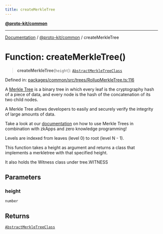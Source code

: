 ```yaml
---
title: createMerkleTree
---
```


[**@proto-kit/common**](../README.md)

***

[Documentation](../../../README.md) / [@proto-kit/common](../README.md) / createMerkleTree

# Function: createMerkleTree()

> **createMerkleTree**(`height`): [`AbstractMerkleTreeClass`](../interfaces/AbstractMerkleTreeClass.md)

Defined in: [packages/common/src/trees/RollupMerkleTree.ts:116](https://github.com/proto-kit/framework/blob/b953c754e500c62f01fbbd6d09adfb2f5577269d/packages/common/src/trees/RollupMerkleTree.ts#L116)

A [Merkle Tree](https://en.wikipedia.org/wiki/Merkle_tree) is a binary tree in
which every leaf is the cryptography hash of a piece of data,
and every node is the hash of the concatenation of its two child nodes.

A Merkle Tree allows developers to easily and securely verify
the integrity of large amounts of data.

Take a look at our [documentation](https://docs.minaprotocol.com/en/zkapps)
on how to use Merkle Trees in combination with zkApps and
zero knowledge programming!

Levels are indexed from leaves (level 0) to root (level N - 1).

This function takes a height as argument and returns a class
that implements a merkletree with that specified height.

It also holds the Witness class under tree.WITNESS

## Parameters

### height

`number`

## Returns

[`AbstractMerkleTreeClass`](../interfaces/AbstractMerkleTreeClass.md)
